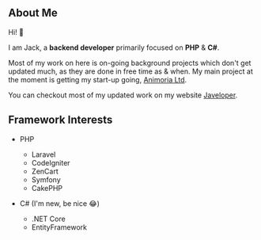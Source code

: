 ## About Me

Hi! :wave:

I am Jack, a **backend developer** primarily focused on **PHP** & **C#**.

Most of my work on here is on-going background projects which don't get updated much, as they are done in free time as & when. My main project at the moment is getting my start-up going, [Animoria Ltd](https://animoria.com).

You can checkout most of my updated work on my website [Javeloper](https://javeloper.co.uk).

## Framework Interests

- PHP
	 - Laravel
	 - CodeIgniter
	 - ZenCart
	 - Symfony
	 - CakePHP

- C# (I'm new, be nice :joy:)
	- .NET Core
	 - EntityFramework
